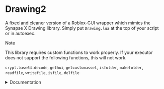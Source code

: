 # Drawing2
A fixed and cleaner version of a Roblox-GUI wrapper which mimics the Synapse X Drawing library.
Simply put `Drawing.lua` at the top of your script or in autoexec.

> [!NOTE]
> This library requires custom functions to work properly. If your executor does not support the following functions, this will not work.
> 
> `crypt.base64.decode`,
> `gethui`,
> `getcustomasset`,
> `isfolder`,
> `makefolder`,
> `readfile`,
> `writefile`,
> `isfile`,
> `delfile`

<details>
<summary>Documentation</summary>

## Drawing.Font.new

### Default Fonts
> - `[0] UI`
> - `[1] System`
> - `[2] Plex`
> - `[3] Monospace`
> - `[4] Pixel`

### Register Fonts

```lua
<Font> Drawing.Font.new(<string> FontName, <string> FontData)
```

> With File
> ```lua
> Drawing.Font.new("FontName", "FontName.ttf")
> ```

> With Base64
> ```lua
> Drawing.Font.new("FontName", "BASE64 ENCODED DATA HERE")
> ```

> With rbxasset
> ```lua
> Drawing.Font.new("FontName", "rbxasset://fonts/families/fontname.json")
> ```

## Drawing.new

### Base Properties
- `<bool>` Visible
- `<void>` Remove
- `<void>` Destroy
- `<Color3>` Color
- `<number>` Transparency
- `<number>` ZIndex

### Line
- `<Vector2>` From
- `<Vector2>` To
- `<number>` Thickness


```lua
local Line = Drawing.new("Line")
Line.Color = Color3.new(1, 1, 1)
Line.From = Vector2.new(0, 0)
Line.To = Vector2.new(100, 100)
Line.Thickness = 1
Line.Transparency = 0.5
Line.ZIndex = 1
Line.Visible = true
```

### Circle
- `<Vector2>` Position
- `<number>` NumSides
- `<number>` Radius
- `<bool>` Filled

```lua
local Circle = Drawing.new("Circle")
Circle.Color = Color3.new(1, 1, 1)
Circle.Position = Vector2.new(100, 100)
Circle.Radius = 50
Circle.NumSides = 10
Circle.Thickness = 1
Circle.Transparency = 0.5
Circle.ZIndex = 1
Circle.Filled = false
Circle.Visible = true
```

### Square
- `<Vector2>` Position
- `<Vector2>` Size
- `<number>` Rounding
- `<bool>` Filled

```lua
local Square = Drawing.new("Square")
Square.Color = Color3.new(1, 1, 1)
Square.Position = Vector2.new(100, 100)
Square.Size = Vector2.new(100, 100)
Square.Transparency = 0.5
Square.ZIndex = 1
Square.Visible = true
```

### Image
- `<Vector2>` Position
- `<Vector2>` Size
- `<number>` Rounding
- `<string>` Data
- `<string>` Uri

```lua
local Image = Drawing.new("Image")
Image.Color = Color3.new(1, 1, 1)
Image.Position = Vector2.new(100, 100)
Image.Size = Vector2.new(100, 100)
Image.Data = readfile("image.png")
Image.Uri = "https://www.example.com/image.png"
Image.Transparency = 0.5
Image.ZIndex = 1
Image.Visible = true
```


### Triangle
- `<Vector2>` PointA
- `<Vector2>` PointB
- `<Vector2>` PointC
- `<number>` Thickness
  
```lua
local Triangle = Drawing.new("Triangle")
Triangle.Color = Color3.new(1, 1, 1)
Traingle.PointA = Vector.new(10, 10)
Triangle.PointB = Vector2.new(15, 10)
Triangle.PointC = Vector2.new(10, 15)
Triangle.Transparency = 0.5
Triangle.ZIndex = 1
Triangle.Visible = true
```

### Quad
- `<Vector2>` PointA
- `<Vector2>` PointB
- `<Vector2>` PointC
- `<number>` Thickness
  
```lua
local Quad = Drawing.new("Quad")
Quad.Color = Color3.new(1, 1, 1)
Quad.PointA = Vector.new(10, 10)
Quad.PointB = Vector2.new(20, 20)
Quad.PointC = Vector2.new(5, 20)
Quad.PointD = Vector2.new(25, 20)
Quad.Transparency = 0.5
Quad.ZIndex = 1
Quad.Visible = true
```

### Text
- `<string>` Text
- `<number>` Size
- `<bool>` Outline
- `<bool>` Center
- `<Color3>` OutlineColor
- `<Font, string, number>` Font
- `<Vector2> <readonly>` TextBounds
  
```lua
local Text = Drawing.new("Text")
Text.Color = Color3.new(1, 1, 1)
Text.Position = Vector2.new(100, 100)
Text.Center = true
Text.Outline = true
Text.Text = "Text Test!"
Text.Font = "Plex"
Text.Font = 2
Text.Size = 13
Text.Transparency = 0.5
Text.ZIndex = 1
Text.Visible = true
```
</details>

